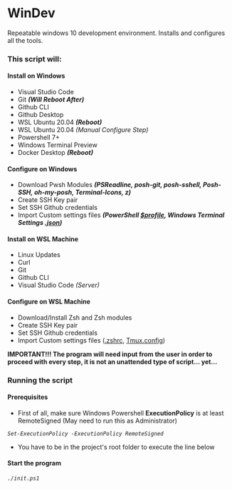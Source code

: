 # WinDev
Repeatable windows 10 development environment. Installs and configures all the tools.


### This script will:

#### Install on Windows
- Visual Studio Code
- Git ***(Will Reboot After)***
- Github CLI
- Github Desktop
- WSL Ubuntu 20.04 ***(Reboot)***
- WSL Ubuntu 20.04 *(Manual Configure Step)*
- Powershell 7+
- Windows Terminal Preview
- Docker Desktop ***(Reboot)***
#### Configure on Windows
- Download Pwsh Modules ***(PSReadline, posh-git, posh-sshell, Posh-SSH, oh-my-posh, Terminal-Icons, z)***
- Create SSH Key pair
- Set SSH Github credentials
- Import Custom settings files ***(PowerShell [$profile](https://gist.github.com/estebanmatias92/863bc01532c6e9593de234b8f88b6bd6), Windows Terminal Settings [.json](https://gist.github.com/estebanmatias92/b1bfbf584ca8e18a70f6d46d89c88c27))***
#### Install on WSL Machine
- Linux Updates
- Curl
- Git
- Github CLI
- Visual Studio Code *(Server)*
#### Configure on WSL Machine
- Download/Install Zsh and Zsh modules
- Create SSH Key pair
- Set SSH Github credentials
- Import Custom settings files ([.zshrc](https://github.com/estebanmatias92/windev/blob/f014787d52bd830f824b74b2df3aeaaebadbafba/libraries/wsl/config/.dotfiles/.zshrc), [Tmux.config](https://github.com/estebanmatias92/windev/blob/f014787d52bd830f824b74b2df3aeaaebadbafba/libraries/wsl/config/.dotfiles/Tmux.config))

**IMPORTANT!!! The program will need input from the user in order to proceed with every step, it is not an unattended type of script... yet...**

### Running the script
#### Prerequisites
- First of all, make sure Windows Powershell **ExecutionPolicy** is at least RemoteSigned (May need to run this as Administrator)

*`Set-ExecutionPolicy -ExecutionPolicy RemoteSigned`*

- You have to be in the project's root folder to execute the line below

#### Start the program

*`./init.ps1`*